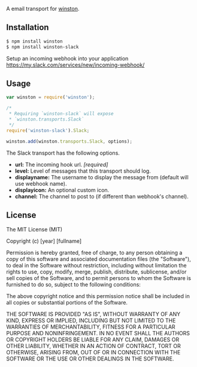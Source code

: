 
A email transport for [winston](https://github.com/winstonjs/winston).

## Installation

``` sh
$ npm install winston
$ npm install winston-slack
```
Setup an incoming webhook into your application
https://my.slack.com/services/new/incoming-webhook/

## Usage
``` js
var winston = require('winston');

/*
 * Requiring `winston-slack` will expose
 * `winston.transports.Slack`
 */
require('winston-slack').Slack;

winston.add(winston.transports.Slack, options);
```

The Slack transport has the following options.

* __url:__ The incoming hook url. *[required]*
* __level:__ Level of messages that this transport should log.
* __displayname:__ The username to display the message from (default will use webhook name).
* __displayicon:__ An optional custom icon.
* __channel:__ The channel to post to (if different than webhook's channel).

## License
The MIT License (MIT)

Copyright (c) [year] [fullname]

Permission is hereby granted, free of charge, to any person obtaining a copy
of this software and associated documentation files (the "Software"), to deal
in the Software without restriction, including without limitation the rights
to use, copy, modify, merge, publish, distribute, sublicense, and/or sell
copies of the Software, and to permit persons to whom the Software is
furnished to do so, subject to the following conditions:

The above copyright notice and this permission notice shall be included in all
copies or substantial portions of the Software.

THE SOFTWARE IS PROVIDED "AS IS", WITHOUT WARRANTY OF ANY KIND, EXPRESS OR
IMPLIED, INCLUDING BUT NOT LIMITED TO THE WARRANTIES OF MERCHANTABILITY,
FITNESS FOR A PARTICULAR PURPOSE AND NONINFRINGEMENT. IN NO EVENT SHALL THE
AUTHORS OR COPYRIGHT HOLDERS BE LIABLE FOR ANY CLAIM, DAMAGES OR OTHER
LIABILITY, WHETHER IN AN ACTION OF CONTRACT, TORT OR OTHERWISE, ARISING FROM,
OUT OF OR IN CONNECTION WITH THE SOFTWARE OR THE USE OR OTHER DEALINGS IN THE
SOFTWARE.
